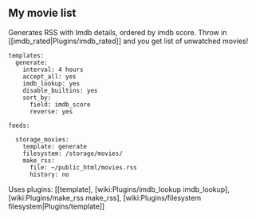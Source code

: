 ## My movie list

Generates RSS with Imdb details, ordered by imdb score. Throw in [[imdb_rated|Plugins/imdb_rated]] and you get list of unwatched movies!


    templates:
      generate:
        interval: 4 hours
        accept_all: yes
        imdb_lookup: yes
        disable_builtins: yes
        sort_by:
          field: imdb_score
          reverse: yes
    
    feeds:
    
      storage_movies:
        template: generate
        filesystem: /storage/movies/
        make_rss:
          file: ~/public_html/movies.rss
          history: no


Uses plugins: [[template], [wiki:Plugins/imdb_lookup imdb_lookup], [wiki:Plugins/make_rss make_rss], [wiki:Plugins/filesystem filesystem|Plugins/template]]
